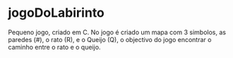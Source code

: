 # jogoDoLabirinto

Pequeno jogo, criado em C. No jogo é criado um mapa com 3 simbolos, as paredes (#), o rato (R), e o Queijo (Q), o objectivo do jogo encontrar o caminho entre o rato e o queijo.